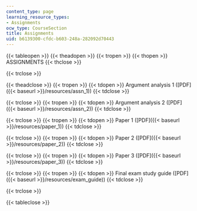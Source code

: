 ```yaml
---
content_type: page
learning_resource_types:
- Assignments
ocw_type: CourseSection
title: Assignments
uid: b6139300-cfdc-b603-248a-282092d70443
---
```


{{< tableopen >}}
{{< theadopen >}}
{{< tropen >}}
{{< thopen >}}
ASSIGNMENTS
{{< thclose >}}

{{< trclose >}}

{{< theadclose >}}
{{< tropen >}}
{{< tdopen >}}
Argument analysis 1 ([PDF]({{< baseurl >}}/resources/assn_1))
{{< tdclose >}}

{{< trclose >}}
{{< tropen >}}
{{< tdopen >}}
Argument analysis 2 ([PDF]({{< baseurl >}}/resources/assn_2))
{{< tdclose >}}

{{< trclose >}}
{{< tropen >}}
{{< tdopen >}}
Paper 1 ([PDF]({{< baseurl >}}/resources/paper_1))
{{< tdclose >}}

{{< trclose >}}
{{< tropen >}}
{{< tdopen >}}
Paper 2 ([PDF]({{< baseurl >}}/resources/paper_2))
{{< tdclose >}}

{{< trclose >}}
{{< tropen >}}
{{< tdopen >}}
Paper 3 ([PDF]({{< baseurl >}}/resources/paper_3))
{{< tdclose >}}

{{< trclose >}}
{{< tropen >}}
{{< tdopen >}}
Final exam study guide ([PDF]({{< baseurl >}}/resources/exam_guide))
{{< tdclose >}}

{{< trclose >}}

{{< tableclose >}}